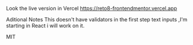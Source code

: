 Look the live version in Vercel https://reto8-frontendmentor.vercel.app

Aditional Notes This doesn't have validators in the first step text inputs ,I'm starting in React i will work on it.

MIT
